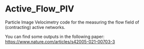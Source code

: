 # Active_Flow_PIV
Particle Image Velocimetry code for the measuring the flow field of (contracting) active networks.

You can find some outputs in the following paper: https://www.nature.com/articles/s42005-021-00703-3


